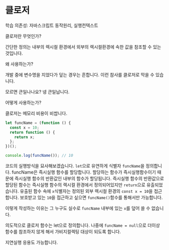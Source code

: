 # 클로저

학습 의존성: 자바스크립트 동작원리, 실행컨텍스트

클로저란 무엇인가?

간단한 정의는 내부의 렉시컬 환경에서 외부의 렉시컬환경에 속한 값을 참조할 수 있는 것입니다.

왜 사용하는가?

개발 중에 변수명을 지었다가 덮는 경우는 흔합니다. 이런 참사를 클로저로 막을 수 있습니다.

모르면 큰일나나요? 넹 큰일납니다.

어떻게 사용하는가?

클로저는 메모리 비용이 비쌉니다.

```js
let funcName = (function () {
  const x = 10;
  return function () {
    return x;
  };
})();

console.log(funcName()); // 10
```

코드의 실행방식을 묘사해보겠습니다. `let`으로 유연하게 식별자 `funcName`을 정의합니다. funcName은 즉시실행 함수를 할당합니다. 할당하는 함수가 즉시실행함수이기 때문에 즉시실행 함수의 반환값인 내부의 함수가 할당됩니다. 즉시실행 함수의 반환값으로 할당된 함수는 즉시실행 함수의 렉시컬 환경에서 정의되어있지만 `return`으로 유출되었습니다. 유출된 함수 속에 `x`식별자는 정의된 외부 렉시컬 환경의 `const x = 10`을 접근합니다. 보호받고 있는 `10`을 접근하고 싶으면 `funcName()`함수를 통해서만 가능합니다.

이렇게 작성하는 이유는 그 누구도 실수로 `funcName` 내부에 있는 `x`를 덮어 쓸 수 없습니다.

의도적으로 클로저 함수는 let으로 정의합니다. 나중에 `funcName = null`으로 더이상 함수를 참조하지 않게 해서 가비지컬렉팅 대상이 되도록 합니다.

지연실행 응용도 가능합니다.

